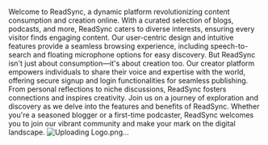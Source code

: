 Welcome to ReadSync, a dynamic platform revolutionizing content consumption
and creation online. With a curated selection of blogs, podcasts, and more,
ReadSync caters to diverse interests, ensuring every visitor finds engaging content.
Our user-centric design and intuitive features provide a seamless browsing
experience, including speech-to-search and floating microphone options for easy
discovery.
But ReadSync isn't just about consumption—it's about creation too. Our creator
platform empowers individuals to share their voice and expertise with the world,
offering secure signup and login functionalities for seamless publishing. From
personal reflections to niche discussions, ReadSync fosters connections and
inspires creativity.
Join us on a journey of exploration and discovery as we delve into the features and
benefits of ReadSync. Whether you're a seasoned blogger or a first-time podcaster,
ReadSync welcomes you to join our vibrant community and make your mark on the
digital landscape.
![Uploading Logo.png…]()
